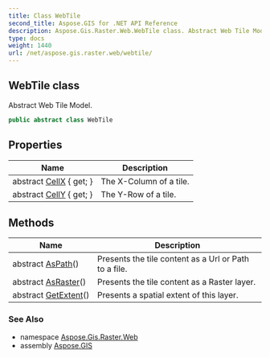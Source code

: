 ```yaml
---
title: Class WebTile
second_title: Aspose.GIS for .NET API Reference
description: Aspose.Gis.Raster.Web.WebTile class. Abstract Web Tile Model.
type: docs
weight: 1440
url: /net/aspose.gis.raster.web/webtile/
---
```

## WebTile class

Abstract Web Tile Model.

```csharp
public abstract class WebTile
```

## Properties

| Name | Description |
| --- | --- |
| abstract [CellX](../../aspose.gis.raster.web/webtile/cellx/) { get; } | The X-Column of a tile. |
| abstract [CellY](../../aspose.gis.raster.web/webtile/celly/) { get; } | The Y-Row of a tile. |

## Methods

| Name | Description |
| --- | --- |
| abstract [AsPath](../../aspose.gis.raster.web/webtile/aspath/)() | Presents the tile content as a Url or Path to a file. |
| abstract [AsRaster](../../aspose.gis.raster.web/webtile/asraster/)() | Presents the tile content as a Raster layer. |
| abstract [GetExtent](../../aspose.gis.raster.web/webtile/getextent/)() | Presents a spatial extent of this layer. |

### See Also

* namespace [Aspose.Gis.Raster.Web](../../aspose.gis.raster.web/)
* assembly [Aspose.GIS](../../)


